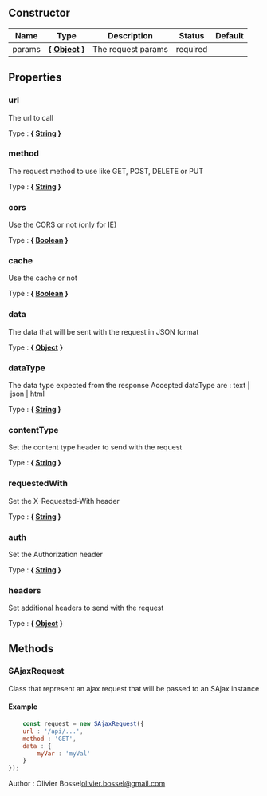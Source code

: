 ## Constructor


Name  |  Type  |  Description  |  Status  |  Default
------------  |  ------------  |  ------------  |  ------------  |  ------------
params  |  **{ [Object](https://developer.mozilla.org/fr/docs/Web/JavaScript/Reference/Objets_globaux/Object) }**  |  The request params  |  required  |




## Properties


### url

The url to call

Type : **{ [String](https://developer.mozilla.org/fr/docs/Web/JavaScript/Reference/Objets_globaux/String) }**


### method

The request method to use like GET, POST, DELETE or PUT

Type : **{ [String](https://developer.mozilla.org/fr/docs/Web/JavaScript/Reference/Objets_globaux/String) }**


### cors

Use the CORS or not (only for IE)

Type : **{ [Boolean](https://developer.mozilla.org/fr/docs/Web/JavaScript/Reference/Objets_globaux/Boolean) }**


### cache

Use the cache or not

Type : **{ [Boolean](https://developer.mozilla.org/fr/docs/Web/JavaScript/Reference/Objets_globaux/Boolean) }**


### data

The data that will be sent with the request in JSON format

Type : **{ [Object](https://developer.mozilla.org/fr/docs/Web/JavaScript/Reference/Objets_globaux/Object) }**


### dataType

The data type expected from the response
Accepted dataType are : text | json | html

Type : **{ [String](https://developer.mozilla.org/fr/docs/Web/JavaScript/Reference/Objets_globaux/String) }**


### contentType

Set the content type header to send with the request

Type : **{ [String](https://developer.mozilla.org/fr/docs/Web/JavaScript/Reference/Objets_globaux/String) }**


### requestedWith

Set the X-Requested-With header

Type : **{ [String](https://developer.mozilla.org/fr/docs/Web/JavaScript/Reference/Objets_globaux/String) }**


### auth

Set the Authorization header

Type : **{ [String](https://developer.mozilla.org/fr/docs/Web/JavaScript/Reference/Objets_globaux/String) }**


### headers

Set additional headers to send with the request

Type : **{ [Object](https://developer.mozilla.org/fr/docs/Web/JavaScript/Reference/Objets_globaux/Object) }**


## Methods


### SAjaxRequest

Class that represent an ajax request that will be passed to an SAjax instance

#### Example
```js
	const request = new SAjaxRequest({
 	url : '/api/...',
 	method : 'GET',
 	data : {
 		myVar : 'myVal'
 	}
});
```
Author : Olivier Bossel<olivier.bossel@gmail.com>